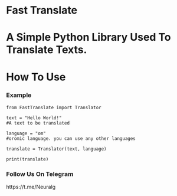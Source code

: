 <h1>Fast Translate<h1>

<p>A Simple Python Library Used To Translate Texts.</p>

<h1>How To Use</h1>
<h3>Example</h3>

```
from FastTranslate import Translator

text = "Hello World!"
#A text to be translated

language = "om"
#oromic language. you can use any other languages

translate = Translator(text, language)

print(translate)

```

<h3>Follow Us On Telegram</h3>
<p>https://t.me/Neuralg</p>
